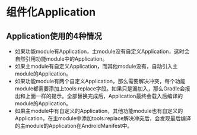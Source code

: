 # 组件化Application

## Application使用的4种情况
+	如果功能module有Application，主module没有自定义Application，这时会自然引用功能module中的Application。
+	如果主module有自定义Application，而其他module没有，自动引入主module的Application。
+	如果功能module有两个自定义Application，那么需要解决冲突，每个功能module都需要添加上tools:replace字段。如果只是漏加入，那么Gradle会报出和上面一样的提示。全部替换完成后，Application最终会载入后编译的module的Application。
+	如果主module中有自定义的Application，其他功能module也有自定义的Application，在主module中添加tools:replace解决冲突后，会发现最后编译的主module的Application在AndroidManifest中。